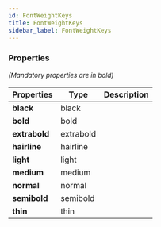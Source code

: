 ```yaml
---
id: FontWeightKeys
title: FontWeightKeys
sidebar_label: FontWeightKeys
---
```




### Properties

<font size="2"><i>(Mandatory properties are in bold)</i></font>

| Properties | Type | Description |
| --------- | ---- | ----------- |
| **black** | black |  |
| **bold** | bold |  |
| **extrabold** | extrabold |  |
| **hairline** | hairline |  |
| **light** | light |  |
| **medium** | medium |  |
| **normal** | normal |  |
| **semibold** | semibold |  |
| **thin** | thin |  |
